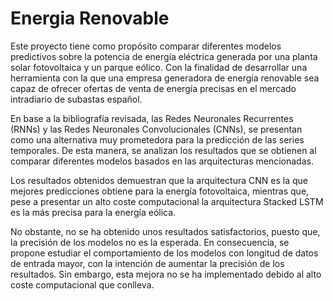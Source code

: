 # Energia Renovable

Este proyecto tiene como propósito comparar diferentes modelos predictivos sobre la potencia de energía eléctrica generada por una planta solar fotovoltaica y un parque eólico. Con la finalidad de desarrollar una herramienta con la que una empresa generadora de energía renovable sea capaz de ofrecer ofertas de venta de energía precisas en el mercado intradiario de subastas español.

En base a la bibliografía revisada, las Redes Neuronales Recurrentes (RNNs) y las Redes Neuronales Convolucionales (CNNs), se presentan como una alternativa muy prometedora para la predicción de las series temporales. De esta manera, se analizan los resultados que se obtienen al comparar diferentes modelos basados en las arquitecturas mencionadas.

Los resultados obtenidos demuestran que la arquitectura CNN es la que mejores predicciones obtiene para la energía fotovoltaica, mientras que, pese a presentar un alto coste computacional la arquitectura Stacked LSTM es la más precisa para la energía eólica.

No obstante, no se ha obtenido unos resultados satisfactorios, puesto que, la precisión de los modelos no es la esperada. En consecuencia, se propone estudiar el comportamiento de los modelos con longitud de datos de entrada mayor, con la intención de aumentar la precisión de los resultados. Sin embargo, esta mejora no se ha implementado debido al alto coste computacional que conlleva.
